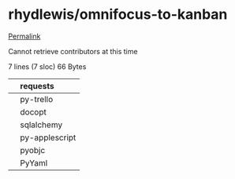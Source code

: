 # rhydlewis/omnifocus-to-kanban

[Permalink](https://github.com/rhydlewis/omnifocus-to-kanban/blob/17835eca34874917117ce14d19aeda08a2fc0ba0/requirements.txt)

Cannot retrieve contributors at this time

 7 lines \(7 sloc\) 66 Bytes

|  | requests |
| :--- | :--- |
|  | py-trello |
|  | docopt |
|  | sqlalchemy |
|  | py-applescript |
|  | pyobjc |
|  | PyYaml |

